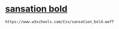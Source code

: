 # [sansation bold](#https://www.w3schools.com/Css/sansation_bold.woff)
```https://www.w3schools.com/Css/sansation_bold.woff```
